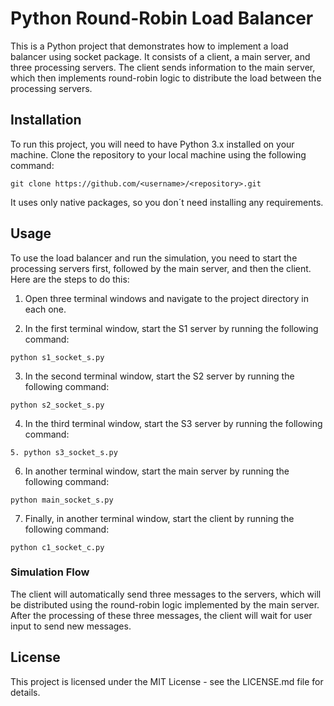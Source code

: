 # Python Round-Robin Load Balancer

This is a Python project that demonstrates how to implement a load balancer using socket package. It consists of a client, a main server, and three processing servers. The client sends information to the main server, which then implements round-robin logic to distribute the load between the processing servers.

## Installation
To run this project, you will need to have Python 3.x installed on your machine. Clone the repository to your local machine using the following command:
```
git clone https://github.com/<username>/<repository>.git
```

It uses only native packages, so you don´t need installing any requirements.

## Usage
To use the load balancer and run the simulation, you need to start the processing servers first, followed by the main server, and then the client. Here are the steps to do this:

1. Open three terminal windows and navigate to the project directory in each one.

2. In the first terminal window, start the S1 server by running the following command:
```
python s1_socket_s.py
```
3. In the second terminal window, start the S2 server by running the following command:
```
python s2_socket_s.py
```
4. In the third terminal window, start the S3 server by running the following command:
```
5. python s3_socket_s.py
```
6. In another terminal window, start the main server by running the following command:
```
python main_socket_s.py
```
7. Finally, in another terminal window, start the client by running the following command:
```
python c1_socket_c.py
```

### Simulation Flow
The client will automatically send three messages to the servers, which will be distributed using the round-robin logic implemented by the main server. After the processing of these three messages, the client will wait for user input to send new messages.

## License
This project is licensed under the MIT License - see the LICENSE.md file for details.